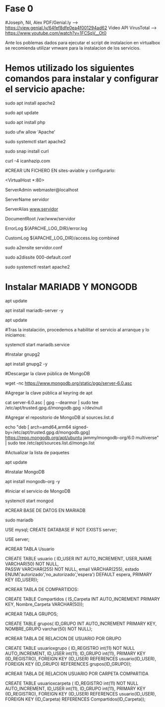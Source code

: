 # Fase 0
#Joseph, Nil, Alex
PDF/Genial.ly --> https://view.genial.ly/64fef8dfe0ea4f001294ad62
Video API VirusTotal --> https://www.youtube.com/watch?v=1FCSqV__Ot0

Ante los poblemas dados para ejecutar el script de instalacion en virtualbox se recomienda utilizar vmware para la instalacion de los servicios.

# Hemos utilizado los siguientes comandos para instalar y configurar el servicio apache:

sudo apt install apache2

sudo apt update

sudo apt install php

sudo ufw allow 'Apache'

sudo systemctl start apache2

sudo snap install curl

curl -4 icanhazip.com

#CREAR UN FICHERO EN sites-aviable y configurarlo:

<VirtualHost *:80>    

ServerAdmin webmaster@localhost

ServerName servidor

ServerAlias www.servidor

DocumentRoot /var/www/servidor

ErrorLog ${APACHE_LOG_DIR}/error.log

CustomLog ${APACHE_LOG_DIR}/access.log combined

</VirtualHost>

sudo a2ensite servidor.conf

sudo a2dissite 000-default.conf

sudo systemctl restart apache2

# Instalar MARIADB Y MONGODB

apt update

apt install mariadb-server -y

apt update

#Tras la instalación, procedemos a habilitar el servicio al arranque y lo iniciamos:

systemctl start mariadb.service
 
#Instalar gnupg2

apt install gnupg2 -y

#Descargar la clave pública de MongoDB

wget -nc https://www.mongodb.org/static/pgp/server-6.0.asc

#Agregar la clave pública al keyring de apt

cat server-6.0.asc | gpg --dearmor | sudo tee /etc/apt/trusted.gpg.d/mongodb.gpg >/dev/null

#Agregar el repositorio de MongoDB al sources.list.d

echo "deb [ arch=amd64,arm64 signed-by=/etc/apt/trusted.gpg.d/mongodb.gpg] https://repo.mongodb.org/apt/ubuntu jammy/mongodb-org/6.0 multiverse" | sudo tee /etc/apt/sources.list.d/mongo.list

#Actualizar la lista de paquetes

apt update

#Instalar MongoDB

apt install mongodb-org -y

#Iniciar el servicio de MongoDB

systemctl start mongod

#CREAR BASE DE DATOS EN MARIADB

sudo mariadb

USE mysql;
CREATE DATABASE IF NOT EXISTS server;

USE server;

#CREAR TABLA Usuario

CREATE TABLE usuario ( 
    ID_USER INT AUTO_INCREMENT,
    USER_NAME VARCHAR(50) NOT NULL,  
     PASSW VARCHAR(255) NOT NULL,
     email VARCHAR(255),
     estado ENUM('autorizado','no_autorizado','espera') DEFAULT espera,
     PRIMARY KEY (ID_USER));
     
#CREAR TABLA DE COMPARTIDOS:

CREATE TABLE Compartidos (
         IS_Carpeta INT AUTO_INCREMENT PRIMARY KEY,
         Nombre_Carpeta VARCHAR(50));
    
#CREAR TABLA GRUPOS;

CREATE TABLE grupos(
  ID_GRUPO INT AUTO_INCREMENT PRIMARY KEY,  
  NOMBRE_GRUPO varchar(50) NOT NULL);

 #CREAR TABLA DE RELACION DE USUARIO POR GRUPO

 CREATE TABLE usuarioxgrupo (
    ID_REGISTRO int(11) NOT NULL AUTO_INCREMENT,
    ID_USER int(11),
    ID_GRUPO int(11),
    PRIMARY KEY (ID_REGISTRO),
    FOREIGN KEY (ID_USER) REFERENCES usuario(ID_USER),
    FOREIGN KEY (ID_GRUPO) REFERENCES grupos(ID_GRUPO));

#CREAR TABLA DE RELACION USUARIO POR CARPETA COMPARTIDA

CREATE TABLE usuarioxcarpeta (
    ID_REGISTRO int(11) NOT NULL AUTO_INCREMENT,
    ID_USER int(11),
    ID_GRUPO int(11),
    PRIMARY KEY (ID_REGISTRO),
    FOREIGN KEY (ID_USER) REFERENCES usuario(ID_USER),
    FOREIGN KEY (ID_Carpeta) REFERENCES Compartidos(ID_Carpeta));

   
